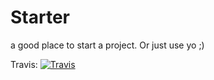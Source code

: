 # Starter

a good place to start a project. Or just use yo ;)

Travis: [![Travis](https://travis-ci.org/bartul/starter.svg?branch=master)](https://travis-ci.org/bartul/starter)